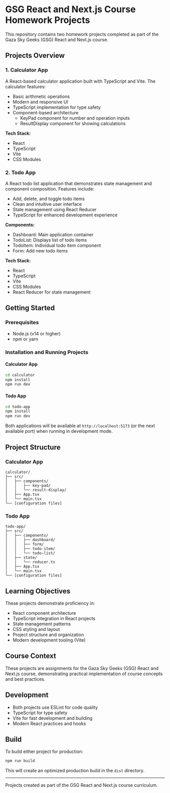 # GSG React and Next.js Course Homework Projects

This repository contains two homework projects completed as part of the Gaza Sky Geeks (GSG) React and Next.js course.

## Projects Overview

### 1. Calculator App
A React-based calculator application built with TypeScript and Vite. The calculator features:
- Basic arithmetic operations
- Modern and responsive UI
- TypeScript implementation for type safety
- Component-based architecture
  - KeyPad component for number and operation inputs
  - ResultDisplay component for showing calculations

**Tech Stack:**
- React
- TypeScript
- Vite
- CSS Modules

### 2. Todo App
A React todo list application that demonstrates state management and component composition. Features include:
- Add, delete, and toggle todo items
- Clean and intuitive user interface
- State management using React Reducer
- TypeScript for enhanced development experience

**Components:**
- Dashboard: Main application container
- TodoList: Displays list of todo items
- TodoItem: Individual todo item component
- Form: Add new todo items

**Tech Stack:**
- React
- TypeScript
- Vite
- CSS Modules
- React Reducer for state management

## Getting Started

### Prerequisites
- Node.js (v14 or higher)
- npm or yarn

### Installation and Running Projects

#### Calculator App
```bash
cd calculator
npm install
npm run dev
```

#### Todo App
```bash
cd todo-app
npm install
npm run dev
```

Both applications will be available at `http://localhost:5173` (or the next available port) when running in development mode.

## Project Structure

### Calculator App
```
calculator/
├── src/
│   ├── components/
│   │   ├── key-pad/
│   │   └── result-display/
│   ├── App.tsx
│   └── main.tsx
└── [configuration files]
```

### Todo App
```
todo-app/
├── src/
│   ├── components/
│   │   ├── dashboard/
│   │   ├── form/
│   │   ├── todo-item/
│   │   └── todo-list/
│   ├── state/
│   │   └── reducer.ts
│   ├── App.tsx
│   └── main.tsx
└── [configuration files]
```

## Learning Objectives

These projects demonstrate proficiency in:
- React component architecture
- TypeScript integration in React projects
- State management patterns
- CSS styling and layout
- Project structure and organization
- Modern development tooling (Vite)

## Course Context
These projects are assignments for the Gaza Sky Geeks (GSG) React and Next.js course, demonstrating practical implementation of course concepts and best practices.

## Development
- Both projects use ESLint for code quality
- TypeScript for type safety
- Vite for fast development and building
- Modern React practices and hooks

## Build
To build either project for production:
```bash
npm run build
```

This will create an optimized production build in the `dist` directory.

---
Projects created as part of the GSG React and Next.js course curriculum.
